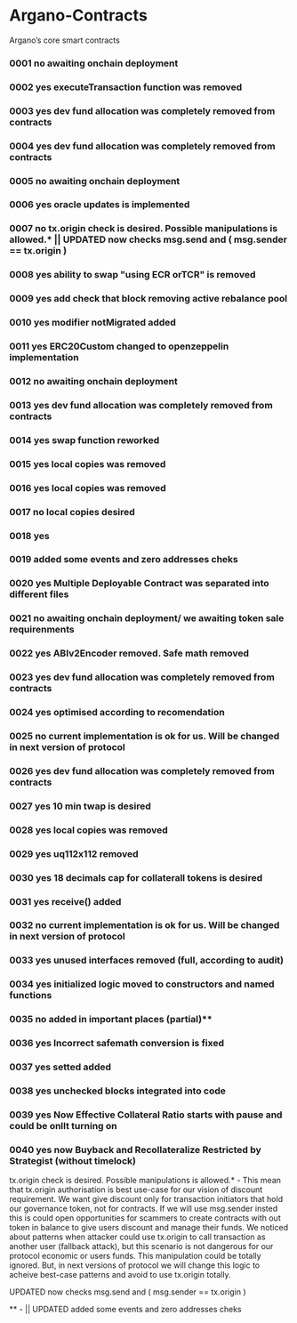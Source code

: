 # Argano-Contracts
Argano’s core smart contracts

### 0001	no	awaiting onchain deployment
### 0002	yes	executeTransaction function was removed
### 0003	yes	dev fund allocation was completely removed from contracts
### 0004	yes	dev fund allocation was completely removed from contracts
### 0005	no	awaiting onchain deployment
### 0006	yes	oracle updates is implemented
### 0007	no	tx.origin check is desired. Possible manipulations is allowed.* || UPDATED now checks msg.send and ( msg.sender == tx.origin )
### 0008	yes	ability to swap "using ECR orTCR" is removed
### 0009	yes	add check that block removing active rebalance pool
### 0010	yes	modifier notMigrated added
### 0011	yes	ERC20Custom changed to openzeppelin implementation
### 0012	no	awaiting onchain deployment
### 0013	yes	dev fund allocation was completely removed from contracts
### 0014	yes	swap function reworked
### 0015	yes	local copies was removed
### 0016	yes	local copies was removed
### 0017	no	local copies desired
### 0018	yes	<add events> 
### 0019	added some events and zero addresses cheks
### 0020	yes	Multiple Deployable Contract was separated into different files
### 0021	no	awaiting onchain deployment/ we awaiting token sale requirenments
### 0022	yes	ABIv2Encoder removed. Safe math removed
### 0023	yes	dev fund allocation was completely removed from contracts
### 0024	yes	optimised according to recomendation
### 0025	no	current implementation is ok for us. Will be changed in next version of protocol
### 0026	yes	dev fund allocation was completely removed from contracts
### 0027	yes	10 min twap is desired
### 0028	yes	local copies was removed
### 0029	yes	uq112x112 removed
### 0030	yes	18 decimals cap for collaterall tokens is desired
### 0031	yes	receive() added
### 0032	no	current implementation is ok for us. Will be changed in next version of protocol
### 0033	yes	unused interfaces removed (full, according to audit)
### 0034	yes	initialized logic moved to constructors and named functions
### 0035	no	added in important places (partial)**
### 0036	yes	Incorrect safemath conversion is fixed
### 0037	yes	setted added
### 0038	yes	unchecked blocks integrated into code
### 0039  yes Now Effective Collateral Ratio starts with pause and could be onllt turning on
### 0040  yes now Buyback and Recollateralize Restricted by Strategist (without timelock)


tx.origin check is desired. Possible manipulations is allowed.* - This mean that tx.origin authorisation is best use-case for our vision of discount requirement. We want give discount only for transaction initiators that hold our governance token, not for contracts. If we will use msg.sender insted this is could open opportunities for scammers to create contracts with out token in balance to give users discount and manage their funds. We noticed about patterns when attacker could use tx.origin to call transaction as another user (fallback attack), but this scenario is not dangerous for our protocol economic or users funds. This manipulation could be totally ignored. But, in next versions of protocol we will change this logic to acheive best-case patterns and avoid to use tx.origin totally.

UPDATED now checks msg.send and ( msg.sender == tx.origin )

** - || UPDATED added some events and zero addresses cheks
